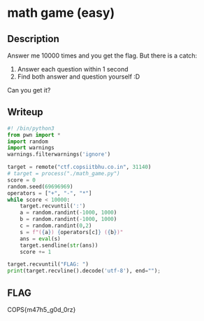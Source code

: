 # math game (easy)

## Description
Answer me 10000 times and you get the flag. But there is a catch:

1. Answer each question within 1 second
2. Find both answer and question yourself :D

Can you get it?

## Writeup
```python
#! /bin/python3
from pwn import *
import random
import warnings
warnings.filterwarnings('ignore')

target = remote("ctf.copsiitbhu.co.in", 31140)
# target = process("./math_game.py")
score = 0
random.seed(69696969)
operators = ["+", "-", "*"]
while score < 10000:
    target.recvuntil(':')
    a = random.randint(-1000, 1000)
    b = random.randint(-1000, 1000)
    c = random.randint(0,2)
    s = f"({a}) {operators[c]} ({b})"
    ans = eval(s)
    target.sendline(str(ans))
    score += 1

target.recvuntil("FLAG: ")
print(target.recvline().decode('utf-8'), end="");
```

## FLAG
COPS{m47h5_g0d_0rz}
